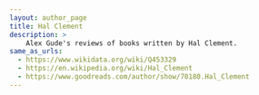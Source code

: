 ```yaml
---
layout: author_page
title: Hal Clement
description: >
    Alex Gude's reviews of books written by Hal Clement.
same_as_urls:
  - https://www.wikidata.org/wiki/Q453329
  - https://en.wikipedia.org/wiki/Hal_Clement
  - https://www.goodreads.com/author/show/70180.Hal_Clement
---
```

